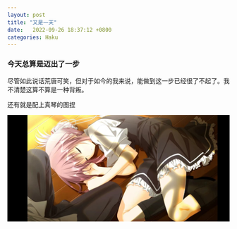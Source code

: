 ```yaml
---
layout: post
title: "又是一天"
date:   2022-09-26 18:37:12 +0800
categories: Haku
---
```


### 今天总算是迈出了一步

尽管如此说话荒唐可笑，但对于如今的我来说，能做到这一步已经很了不起了。我不清楚这算不算是一种背叛。

还有就是配上真琴的图捏

![image1](_pics/2022092701.jpg)


